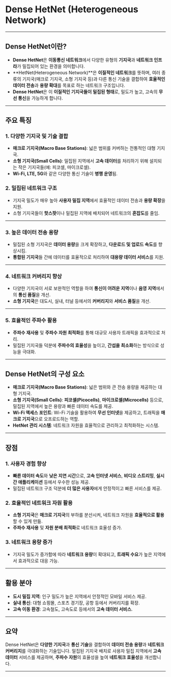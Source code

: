 # Dense HetNet (Heterogeneous Network)

---

## Dense HetNet이란?
- **Dense HetNet**은 **이동통신 네트워크**에서 다양한 유형의 **기지국**과 **네트워크 인프라**가 밀집되어 있는 환경을 의미합니다.
- **HetNet(Heterogeneous Network)**은 **이질적인 네트워크**를 뜻하며, 여러 종류의 기지국(매크로 기지국, 소형 기지국 등)과 다른 통신 기술을 결합하여 **효율적인 데이터 전송**과 **용량 확대**를 목표로 하는 네트워크 구조입니다.
- **Dense HetNet**은 이 **이질적인 기지국들이 밀집된 형태**로, 밀도가 높고, 고속의 **무선 통신**을 가능하게 합니다.

---

## 주요 특징

### 1. **다양한 기지국 및 기술 결합**
- **매크로 기지국(Macro Base Stations)**: 넓은 범위를 커버하는 전통적인 대형 기지국.
- **소형 기지국(Small Cells)**: 밀집된 지역에서 **고속 데이터**를 처리하기 위해 설치되는 작은 기지국들(예: 피코셀, 마이크로셀).
- **Wi-Fi, LTE, 5G**와 같은 다양한 통신 기술이 **병행 운영**됨.

### 2. **밀집된 네트워크 구조**
- 기지국 밀도가 매우 높아 **사용자 밀집 지역**에서 효율적인 데이터 전송과 **용량 확장**을 지원.
- 소형 기지국들이 **핫스팟**이나 밀집된 지역에 배치되어 네트워크의 **혼잡도**를 줄임.

---

### 3. **높은 데이터 전송 용량**
- 밀집된 소형 기지국은 **데이터 용량**을 크게 확장하고, **다운로드 및 업로드 속도**를 향상시킴.
- **통합된 기지국**들 간에 데이터를 효율적으로 처리하여 **대용량 데이터 서비스**를 지원.

---

### 4. **네트워크 커버리지 향상**
- 다양한 기지국이 서로 보완적인 역할을 하여 **통신이 어려운 지역**이나 **음영 지역**에서의 **통신 품질**을 개선.
- **소형 기지국**은 대도시, 실내, 터널 등에서의 **커버리지**와 **서비스 품질**을 개선.

---

### 5. **효율적인 주파수 활용**
- **주파수 재사용** 및 **주파수 자원 최적화**를 통해 대규모 사용자 트래픽을 효과적으로 처리.
- 밀집된 기지국들 덕분에 **주파수의 효율성**을 높이고, **간섭을 최소화**하는 방식으로 성능을 극대화.

---

## Dense HetNet의 구성 요소

- **매크로 기지국(Macro Base Stations)**: 넓은 범위와 큰 전송 용량을 제공하는 대형 기지국.
- **소형 기지국(Small Cells)**: **피코셀(Picocells)**, **마이크로셀(Microcells)** 등으로, 밀집된 지역에서 높은 용량과 빠른 데이터 속도를 제공.
- **Wi-Fi 액세스 포인트**: Wi-Fi 기술을 활용하여 **무선 인터넷**을 제공하고, 트래픽을 **매크로 기지국**으로 오프로드하는 역할.
- **HetNet 관리 시스템**: 네트워크 자원을 효율적으로 관리하고 최적화하는 시스템.

---

## 장점

### 1. **사용자 경험 향상**
- **빠른 데이터 속도**와 **낮은 지연 시간**으로, **고속 인터넷 서비스**, **비디오 스트리밍**, **실시간 애플리케이션** 등에서 우수한 성능 제공.
- 밀집된 네트워크 구조 덕분에 **더 많은 사용자**에게 안정적이고 빠른 서비스를 제공.

### 2. **효율적인 네트워크 자원 활용**
- **소형 기지국**은 **매크로 기지국**의 부하를 분산시켜, 네트워크 자원을 **효율적으로 활용**할 수 있게 만듦.
- **주파수 재사용** 및 **자원 분배 최적화**로 네트워크 효율성 증가.

### 3. **네트워크 용량 증가**
- 기지국 밀도가 증가함에 따라 **네트워크 용량**이 확대되고, **트래픽 수요**가 높은 지역에서 효과적으로 대응 가능.

---

## 활용 분야

- **도시 밀집 지역**: 인구 밀도가 높은 지역에서 안정적인 모바일 서비스 제공.
- **실내 통신**: 대형 쇼핑몰, 스포츠 경기장, 공항 등에서 커버리지를 확장.
- **고속 이동 환경**: 고속철도, 고속도로 등에서의 **고속 데이터 서비스**.

---

## 요약
Dense HetNet은 **다양한 기지국**과 **통신 기술**을 결합하여 **데이터 전송 용량**과 **네트워크 커버리지**를 극대화하는 기술입니다. 밀집된 기지국 배치로 사용자 밀집 지역에서 **고속 데이터** 서비스를 제공하며, **주파수 자원**의 효율성을 높여 **네트워크 효율성**을 개선합니다.

---
